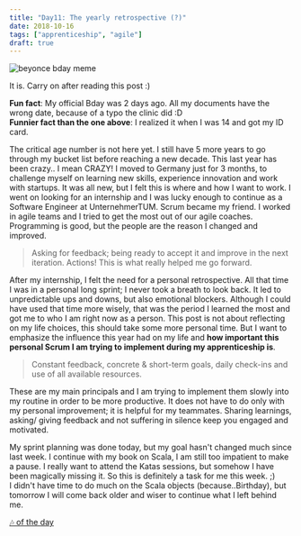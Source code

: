 ```yaml
---
title: "Day11: The yearly retrospective (?)"
date: 2018-10-16
tags: ["apprenticeship", "agile"]
draft: true
---
```

 ![beyonce bday meme](https://www.happy-birthday-to-you.net/wp-content/uploads/2018/02/beyonce-birthday-meme.jpg)

 It is. Carry on after reading this post :)

 **Fun fact**: My official Bday was 2 days ago. All my documents have the wrong date, because of a typo the clinic did :D  
 **Funnier fact than the one above**: I realized it when I was 14 and got my ID card.

 The critical age number is not here yet. I still have 5 more years to go through my bucket list before reaching a new decade. This last year  has been crazy.. I mean CRAZY! I moved to Germany just for 3 months, to challenge myself on learning new skills, experience innovation and work with startups. It was all new, but I felt this is where and how I want to work. I went on looking for an internship and I was lucky enough to continue as a Software Engineer at UnternehmerTUM. Scrum became my friend. I worked in agile teams and I tried to get the most out of our agile coaches. Programming is good, but the people are the reason I changed and improved.  

> Asking for feedback; being ready to accept it and improve in the next iteration. Actions! This is what really helped me go forward.

After my internship, I felt the need for a personal retrospective. All that time I was in a personal long sprint; I never took a breath to look back. It led to unpredictable ups and downs, but also emotional blockers. Although I could have used that time more wisely, that was the period I learned the most and got me to who I am right now as a person.
This post is not about reflecting on my life choices, this should take some more personal time. But I want to emphasize the influence this year had on my life and **how important this personal Scrum I am trying to implement during my apprenticeship is**.  

> Constant feedback, concrete & short-term goals, daily check-ins and use of all available resources.

These are my main principals and I am trying to implement them slowly into my routine in order to be more productive. It does not have to do only with my personal improvement; it is helpful for my teammates. Sharing learnings, asking/ giving feedback and not suffering in silence keep you engaged and motivated.

My sprint planning was done today, but my goal hasn't changed much since last week. I continue with my book on Scala, I am still too impatient to make a pause. I really want to attend the Katas sessions, but somehow I have been magically missing it. So this is definitely a task for me this week. ;)  
I didn't have time to do much on the Scala objects (because..Birthday), but tomorrow I will come back older and wiser to continue what I left behind me.  

 [🎶 of the day](https://www.youtube.com/watch?v=9o6Ga3Nad3s)
